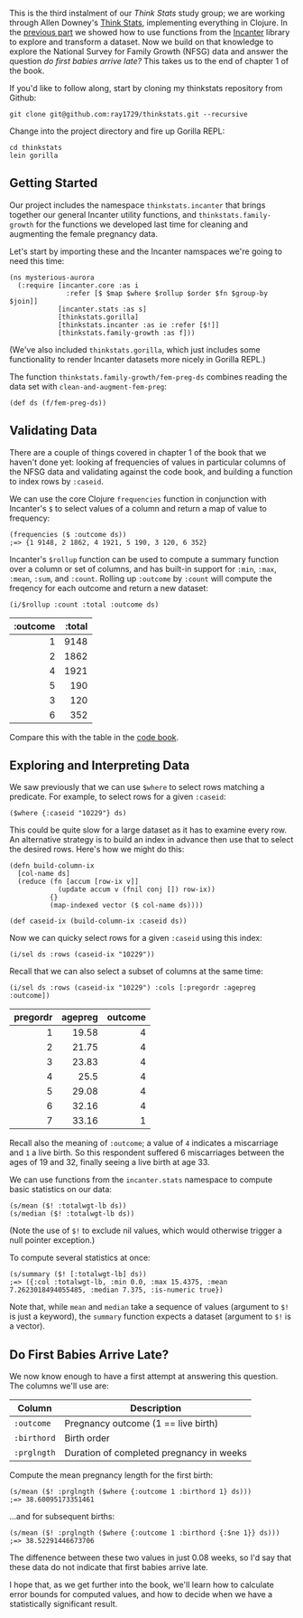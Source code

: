 This is the third instalment of our _Think Stats_ study group; we are
working through Allen Downey's
[Think Stats](http://shop.oreilly.com/product/0636920034094.do),
implementing everything in Clojure. In the
[previous part](http://tech.metail.com/think-stats-in-clojure-ii/) we
showed how to use functions from the [Incanter](http://incanter.org/)
library to explore and transform a dataset. Now we build on that
knowledge to explore the National Survey for Family Growth (NFSG) data
and answer the question _do first babies arrive late?_ This takes us
to the end of chapter 1 of the book.

If you'd like to follow along, start by cloning my thinkstats repository from Github:

    git clone git@github.com:ray1729/thinkstats.git --recursive

Change into the project directory and fire up Gorilla REPL:

    cd thinkstats
    lein gorilla

## Getting Started

Our project includes the namespace `thinkstats.incanter` that brings
together our general Incanter utility functions, and
`thinkstats.family-growth` for the functions we developed last time
for cleaning and augmenting the female pregnancy data.

Let's start by importing these and the Incanter namspaces we're going
to need this time:

    (ns mysterious-aurora
      (:require [incanter.core :as i
                  :refer [$ $map $where $rollup $order $fn $group-by $join]]
                [incanter.stats :as s]
                [thinkstats.gorilla]
                [thinkstats.incanter :as ie :refer [$!]]
                [thinkstats.family-growth :as f]))

(We've also included `thinkstats.gorilla`, which just includes some
functionality to render Incanter datasets more nicely in Gorilla REPL.)

The function `thinkstats.family-growth/fem-preg-ds` combines reading
the data set with `clean-and-augment-fem-preg`:

    (def ds (f/fem-preg-ds))

## Validating Data

There are a couple of things covered in chapter 1 of the book that we
haven't done yet: looking af frequencies of values in particular
columns of the NFSG data and validating against the code book, and
building a function to index rows by `:caseid`.

We can use the core Clojure `frequencies` function in conjunction with
Incanter's `$` to select values of a column and return a map of value
to frequency:

    (frequencies ($ :outcome ds))
    ;=> {1 9148, 2 1862, 4 1921, 5 190, 3 120, 6 352}

Incanter's `$rollup` function can be used to compute a summary function
over a column or set of columns, and has built-in support for `:min`,
`:max`, `:mean`, `:sum`, and `:count`. Rolling up `:outcome` by `:count` will
compute the freqency for each outcome and return a new dataset:

    (i/$rollup :count :total :outcome ds)

| :outcome | :total |
|---------:|-------:|
|        1 |   9148 |
|        2 |   1862 |
|        4 |   1921 |
|        5 |    190 |
|        3 |    120 |
|        6 |    352 |    

Compare this with the table in the
[code book](http://www.icpsr.umich.edu/icpsradmin/nsfg/variable/613585?studyNumber=9998&vg=7180).

## Exploring and Interpreting Data

We saw previously that we can use `$where` to select rows matching a
predicate. For example, to select rows for a given `:caseid`:

    ($where {:caseid "10229"} ds)

This could be quite slow for a large dataset as it has to examine
every row. An alternative strategy is to build an index in advance
then use that to select the desired rows. Here's how we might do this:

    (defn build-column-ix
      [col-name ds]
      (reduce (fn [accum [row-ix v]]
                (update accum v (fnil conj []) row-ix))
              {}
              (map-indexed vector ($ col-name ds))))

    (def caseid-ix (build-column-ix :caseid ds))

Now we can quicky select rows for a given `:caseid` using this index:

    (i/sel ds :rows (caseid-ix "10229"))

Recall that we can also select a subset of columns at the same time:

    (i/sel ds :rows (caseid-ix "10229") :cols [:pregordr :agepreg :outcome])

| pregordr | agepreg | outcome |
|---------:|--------:|--------:|
|1         | 19.58   | 4       |
|2         | 21.75   | 4       |
|3         | 23.83   | 4       |
|4         | 25.5    | 4       |
|5         | 29.08   | 4       |
|6         | 32.16   | 4       |
|7         | 33.16   | 1       |

Recall also the meaning of `:outcome`; a value of `4` indicates a
miscarriage and `1` a live birth. So this respondent suffered 6
miscarriages between the ages of 19 and 32, finally seeing a live
birth at age 33.

We can use functions from the `incanter.stats` namespace to compute
basic statistics on our data:

    (s/mean ($! :totalwgt-lb ds))
    (s/median ($! :totalwgt-lb ds))

(Note the use of `$!` to exclude nil values, which would otherwise
trigger a null pointer exception.)

To compute several statistics at once:

    (s/summary ($! [:totalwgt-lb] ds))
    ;=> ({:col :totalwgt-lb, :min 0.0, :max 15.4375, :mean 7.2623018494055485, :median 7.375, :is-numeric true})

Note that, while `mean` and `median` take a sequence of values
(argument to `$!` is just a keyword), the `summary` function expects a
dataset (argument to `$!` is a vector).

## Do First Babies Arrive Late?

We now know enough to have a first attempt at answering this question.
The columns we'll use are:

| Column      | Description                              |
|-------------|------------------------------------------|
| `:outcome`  | Pregnancy outcome (1 == live birth)      |
| `:birthord` | Birth order                              |
| `:prglngth` | Duration of completed pregnancy in weeks |

Compute the mean pregnancy length for the first birth:

    (s/mean ($! :prglngth ($where {:outcome 1 :birthord 1} ds)))
    ;=> 38.60095173351461

...and for subsequent births:

    (s/mean ($! :prglngth ($where {:outcome 1 :birthord {:$ne 1}} ds)))
    ;=> 38.52291446673706

The diffenence between these two values in just 0.08 weeks, so I'd
say that these data do not indicate that first babies arrive late.

I hope that, as we get further into the book, we'll learn how to
calculate error bounds for computed values, and how to decide when we
have a statistically significant result.
